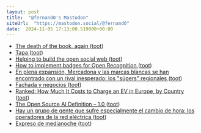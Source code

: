 ```yaml
---
layout: post
title:  "@fernand0's Mastodon"
siteUrl:  "https://mastodon.social/@fernand0"
date:  2024-11-05 17:13:00.519000+00:00
---
```

*  [The death of the book, again ](https://crookedtimber.org/2024/10/20/the-death-of-the-book-again) ([toot](https://mastodon.social/@fernand0/113431463887978665))
*  [Tapa ](https://avecesunafoto.wordpress.com/2024/11/05/tapa) ([toot](https://mastodon.social/@fernand0/113431435057383860))
*  [Helping to build the open social web ](https://werd.io/2024/helping-to-build-the-open-social-we) ([toot](https://mastodon.social/@fernand0/113431215795670857))
*  [How to implement badges for Open Recognition ](https://dougbelshaw.com/blog/2024/10/23/how-to-implement-badges-for-open-recognition) ([toot](https://mastodon.social/@fernand0/113431005376243182))
*  [En plena expansión, Mercadona y las marcas blancas se han encontrado con un rival inesperado: los "súpers" regionales ](https://www.xataka.com/magnet/su-expansion-acelerada-mercadona-marcas-blancas-se-han-encontrado-rival-inesperado-super-regiona) ([toot](https://mastodon.social/@fernand0/113430319971191809))
*  [Fachada y negocios ](https://www.flickr.com/photos/fernand0/54080256299) ([toot](https://mastodon.social/@fernand0/113430092985464891))
*  [Ranked: How Much It Costs to Charge an EV in Europe, by Country  ](https://www.visualcapitalist.com/ranked-how-much-it-costs-to-charge-an-ev-in-europe-by-country/) ([toot](https://mastodon.social/@fernand0/113430062480092553))
*  [The Open Source AI Definition – 1.0  ](https://opensource.org/ai/open-source-ai-definition) ([toot](https://mastodon.social/@fernand0/113429815878838316))
*  [Hay un grupo de gente que sufre especialmente el cambio de hora: los operadores de la red eléctrica ](https://www.xataka.com/energia/hay-grupo-gente-que-sufre-especialmente-cambio-hora-operadores-red-electric) ([toot](https://mastodon.social/@fernand0/113429630806072541))
*  [Expreso de medianoche ](https://www.lavanguardia.com/politica/20241029/10058730/expreso-medianoche.htm) ([toot](https://mastodon.social/@fernand0/113428740994210738))
